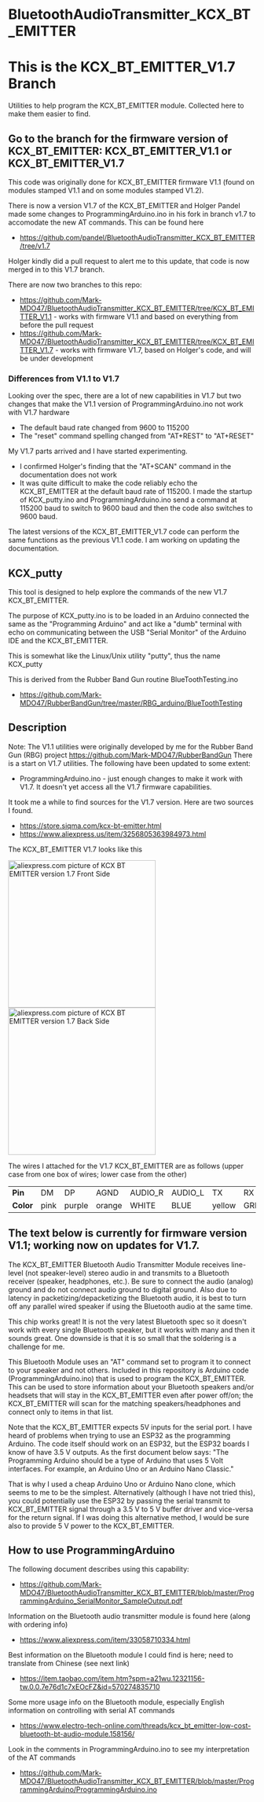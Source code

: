 # BluetoothAudioTransmitter_KCX_BT_EMITTER
# This is the KCX_BT_EMITTER_V1.7 Branch
Utilities to help program the KCX_BT_EMITTER module. Collected here to make them easier to find.

## Go to the branch for the firmware version of KCX_BT_EMITTER: KCX_BT_EMITTER_V1.1 or KCX_BT_EMITTER_V1.7
This code was originally done for KCX_BT_EMITTER firmware V1.1 (found on modules stamped V1.1 and on some modules stamped V1.2).

There is now a version V1.7 of the KCX_BT_EMITTER and Holger Pandel made some changes to ProgrammingArduino.ino in his fork in branch v1.7 to accomodate the new AT commands. This can be found here
- https://github.com/pandel/BluetoothAudioTransmitter_KCX_BT_EMITTER/tree/v1.7

Holger kindly did a pull request to alert me to this update, that code is now merged in to this V1.7 branch.

There are now two branches to this repo:
- https://github.com/Mark-MDO47/BluetoothAudioTransmitter_KCX_BT_EMITTER/tree/KCX_BT_EMITTER_V1.1 - works with firmware V1.1 and based on everything from before the pull request
- https://github.com/Mark-MDO47/BluetoothAudioTransmitter_KCX_BT_EMITTER/tree/KCX_BT_EMITTER_V1.7 - works with firmware V1.7, based on Holger's code, and will be under development

### Differences from V1.1 to V1.7

Looking over the spec, there are a lot of new capabilities in V1.7 but two changes that make the V1.1 version of ProgrammingArduino.ino not work with V1.7 hardware
- The default baud rate changed from 9600 to 115200
- The "reset" command spelling changed from "AT+REST" to "AT+RESET"

My V1.7 parts arrived and I have started experimenting.
- I confirmed Holger's finding that the "AT+SCAN" command in the documentation does not work
- It was quite difficult to make the code reliably echo the KCX_BT_EMITTER at the default baud rate of 115200. I made the startup of KCX_putty.ino and ProgrammingArduino.ino send a command at 115200 baud to switch to 9600 baud and then the code also switches to 9600 baud.

The latest versions of the KCX_BT_EMITTER_V1.7 code can perform the same functions as the previous V1.1 code. I am working on updating the documentation.

## KCX_putty

This tool is designed to help explore the commands of the new V1.7 KCX_BT_EMITTER.

The purpose of KCX_putty.ino is to be loaded in an Arduino connected
the same as the "Programming Arduino" and act like a "dumb" terminal
with echo on communicating between the USB "Serial Monitor" of the
Arduino IDE and the KCX_BT_EMITTER.

This is somewhat like the Linux/Unix utility "putty", thus the name KCX_putty

This is derived from the Rubber Band Gun routine BlueToothTesting.ino
- https://github.com/Mark-MDO47/RubberBandGun/tree/master/RBG_arduino/BlueToothTesting

## Description
Note: The V1.1 utilities were originally developed by me for the Rubber Band Gun (RBG) project https://github.com/Mark-MDO47/RubberBandGun
There is a start on V1.7 utilities. The following have been updated to some extent:
- ProgrammingArduino.ino - just enough changes to make it work with V1.7. It doesn't yet access all the V1.7 firmware capabilities.

It took me a while to find sources for the V1.7 version. Here are two sources I found.
- https://store.siqma.com/kcx-bt-emitter.html
- https://www.aliexpress.us/item/3256805363984973.html

The KCX_BT_EMITTER V1.7 looks like this

<img src="https://github.com/Mark-MDO47/BluetoothAudioTransmitter_KCX_BT_EMITTER/blob/V1.7_001/images/KCX_BT_EMITTER_1.7_front.png" width="300" alt="aliexpress.com picture of KCX BT EMITTER version 1.7 Front Side"> <img src="https://github.com/Mark-MDO47/BluetoothAudioTransmitter_KCX_BT_EMITTER/blob/V1.7_001/images/KCX_BT_EMITTER_1.7_back.png" width="300" alt="aliexpress.com picture of KCX BT EMITTER version 1.7 Back Side">

The wires I attached for the V1.7 KCX_BT_EMITTER are as follows (upper case from one box of wires; lower case from the other)

<table style="width: 100%; border: none;" cellspacing="0" cellpadding="0" border="0">
  <tr>
    <td><b>Pin</b></td>
    <td>DM</td>
    <td>DP</td>
    <td>AGND</td>
    <td>AUDIO_R</td>
    <td>AUDIO_L</td>
    <td>TX</td>
    <td>RX</td>
    <td>LINK</td>
    <td>PGND</td>
    <td>+5V</td>
  </tr>
  <tr>
    <td><b>Color</b></td>
    <td>pink</td>
    <td>purple</td>
    <td>orange</td>
    <td>WHITE</td>
    <td>BLUE</td>
    <td>yellow</td>
    <td>GREEN</td>
    <td>brown</td>
    <td>BLACK</td>
    <td>RED</td>
  </tr>
</table>

## The text below is currently for firmware version V1.1; working now on updates for V1.7.

The KCX_BT_EMITTER Bluetooth Audio Transmitter Module receives line-level (not speaker-level) stereo audio in and transmits to a Bluetooth receiver (speaker, headphones, etc.). Be sure to connect the audio (analog) ground and do not connect audio ground to digital ground. Also due to latency in packetizing/depacketizing the Bluetooth audio, it is best to turn off any parallel wired speaker if using the Bluetooth audio at the same time.

This chip works great! It is not the very latest Bluetooth spec so it doesn't work with every single Bluetooth speaker, but it works with many and then it sounds great. One downside is that it is so small that the soldering is a challenge for me.

This Bluetooth Module uses an "AT" command set to program it to connect to your speaker and not others. Included in this repository is Arduino code (ProgrammingArduino.ino) that is used to program the KCX_BT_EMITTER. This can be used to store information about your Bluetooth speakers and/or headsets that will stay in the KCX_BT_EMITTER even after power off/on; the KCX_BT_EMITTER will scan for the matching speakers/headphones and connect only to items in that list.

Note that the KCX_BT_EMITTER expects 5V inputs for the serial port. I have heard of problems when trying to use an ESP32 as the programming Arduino. The code itself should work on an ESP32, but the ESP32 boards I know of have 3.5 V outputs. As the first document below says: "The Programming Arduino should be a type of Arduino that uses 5 Volt interfaces. For example, an Arduino Uno or an Arduino Nano Classic."

That is why I used a cheap Arduino Uno or Arduino Nano clone, which seems to me to be the simplest. Alternatively (although I have not tried this), you could potentially use the ESP32 by passing the serial transmit to KCX_BT_EMITTER signal through a 3.5 V to 5 V buffer driver and vice-versa for the return signal. If I was doing this alternative method, I would be sure also to provide 5 V power to the KCX_BT_EMITTER.

## How to use ProgrammingArduino
The following document describes using this capability:
- https://github.com/Mark-MDO47/BluetoothAudioTransmitter_KCX_BT_EMITTER/blob/master/ProgrammingArduino_SerialMonitor_SampleOutput.pdf

Information on the Bluetooth audio transmitter module is found here (along with ordering info)
- https://www.aliexpress.com/item/33058710334.html

Best information on the Bluetooth module I could find is here; need to translate from Chinese (see next link)
- https://item.taobao.com/item.htm?spm=a21wu.12321156-tw.0.0.7e76d1c7xEOcFZ&id=570274835710

Some more usage info on the Bluetooth module, especially English information on controlling with serial AT commands
- https://www.electro-tech-online.com/threads/kcx_bt_emitter-low-cost-bluetooth-bt-audio-module.158156/

Look in the comments in ProgrammingArduino.ino to see my interpretation of the AT commands
- https://github.com/Mark-MDO47/BluetoothAudioTransmitter_KCX_BT_EMITTER/blob/master/ProgrammingArduino/ProgrammingArduino.ino
